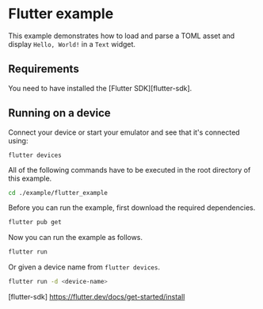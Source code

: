 # **Flutter** example

This example demonstrates how to load and parse a TOML asset and display `Hello, World!` in a `Text` widget.

## Requirements

You need to have installed the [Flutter SDK][flutter-sdk].

## Running on a device

Connect your device or start your emulator and see that it's connected using:

```
flutter devices
```

All of the following commands have to be executed in the root directory of this example.

```bash
cd ./example/flutter_example
```

Before you can run the example, first download the required dependencies.

```bash
flutter pub get
```

Now you can run the example as follows.

```bash
flutter run
```

Or given a device name from `flutter devices`.

```bash
flutter run -d <device-name>
```

[flutter-sdk]
  https://flutter.dev/docs/get-started/install
